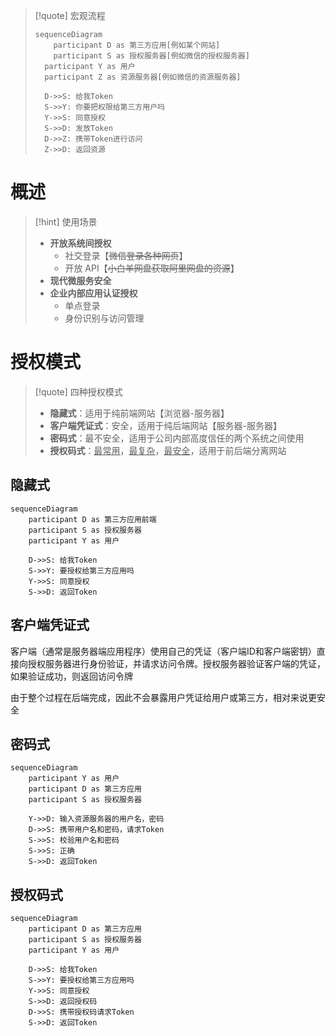 
>[!quote] 宏观流程
>
> ```mermaid
> sequenceDiagram
>     participant D as 第三方应用[例如某个网站]
>     participant S as 授权服务器[例如微信的授权服务器]
> 	participant Y as 用户
> 	participant Z as 资源服务器[例如微信的资源服务器]
> 
> 	D->>S: 给我Token
> 	S->>Y: 你要把权限给第三方用户吗
> 	Y->>S: 同意授权
> 	S->>D: 发放Token
> 	D->>Z: 携带Token进行访问
> 	Z->>D: 返回资源
> ```

# 概述
>[!hint] 使用场景
> - **开放系统间授权**
> 	- 社交登录【~~微信登录各种网页~~】
> 	- 开放 API【~~小白羊网盘获取阿里网盘的资源~~】
> - **现代微服务安全**
> - **企业内部应用认证授权**
> 	- 单点登录
> 	- 身份识别与访问管理

# 授权模式
>[!quote] 四种授权模式
>- **隐藏式**：适用于纯前端网站【浏览器-服务器】
>- **客户端凭证式**：安全，适用于纯后端网站【服务器-服务器】
>- **密码式**：最不安全，适用于公司内部高度信任的两个系统之间使用
>- **授权码式**：<u>最常用</u>，<u>最复杂</u>，<u>最安全</u>，适用于前后端分离网站

## 隐藏式
```mermaid
sequenceDiagram
	participant D as 第三方应用前端
	participant S as 授权服务器
	participant Y as 用户

	D->>S: 给我Token
	S->>Y: 要授权给第三方应用吗
	Y->>S: 同意授权
	S->>D: 返回Token
```



## 客户端凭证式

客户端（通常是服务器端应用程序）使用自己的凭证（客户端ID和客户端密钥）直接向授权服务器进行身份验证，并请求访问令牌。授权服务器验证客户端的凭证，如果验证成功，则返回访问令牌


由于整个过程在后端完成，因此不会暴露用户凭证给用户或第三方，相对来说更安全



## 密码式
```mermaid
sequenceDiagram
	participant Y as 用户
	participant D as 第三方应用
	participant S as 授权服务器

	Y->>D: 输入资源服务器的用户名，密码
	D->>S: 携带用户名和密码，请求Token
	S->>S: 校验用户名和密码
	S->>S: 正确
	S->>D: 返回Token
```


## 授权码式
```mermaid
sequenceDiagram
	participant D as 第三方应用
	participant S as 授权服务器
	participant Y as 用户

	D->>S: 给我Token
	S->>Y: 要授权给第三方应用吗
	Y->>S: 同意授权
	S->>D: 返回授权码
	D->>S: 携带授权码请求Token
	S->>D: 返回Token
```



